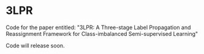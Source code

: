 # 3LPR
Code for the paper entitled: "3LPR: A Three-stage Label Propagation and Reassignment Framework for Class-imbalanced Semi-supervised Learning"

Code will release soon.
